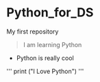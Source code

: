 # Python_for_DS
My first repository

> I am learning Python

- Python is really cool

'''
print ("I Love Python")
'''
